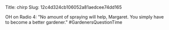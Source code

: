 Title: chirp
Slug: 12c4d324cb106052a81aedcee74dd165

OH on Radio 4: "No amount of spraying will help, Margaret. You simply have to become a better gardener." #GardenersQuestionTime
